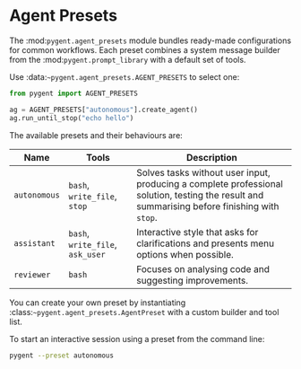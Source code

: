 # Agent Presets

The :mod:`pygent.agent_presets` module bundles ready-made configurations for common
workflows. Each preset combines a system message builder from the
:mod:`pygent.prompt_library` with a default set of tools.

Use :data:`~pygent.agent_presets.AGENT_PRESETS` to select one:

```python
from pygent import AGENT_PRESETS

ag = AGENT_PRESETS["autonomous"].create_agent()
ag.run_until_stop("echo hello")
```

The available presets and their behaviours are:

| Name | Tools | Description |
| --- | --- | --- |
| ``autonomous`` | ``bash``, ``write_file``, ``stop`` | Solves tasks without user input, producing a complete professional solution, testing the result and summarising before finishing with ``stop``. |
| ``assistant`` | ``bash``, ``write_file``, ``ask_user`` | Interactive style that asks for clarifications and presents menu options when possible. |
| ``reviewer`` | ``bash`` | Focuses on analysing code and suggesting improvements. |

You can create your own preset by instantiating
:class:`~pygent.agent_presets.AgentPreset` with a custom builder and tool list.

To start an interactive session using a preset from the command line:

```bash
pygent --preset autonomous
```
